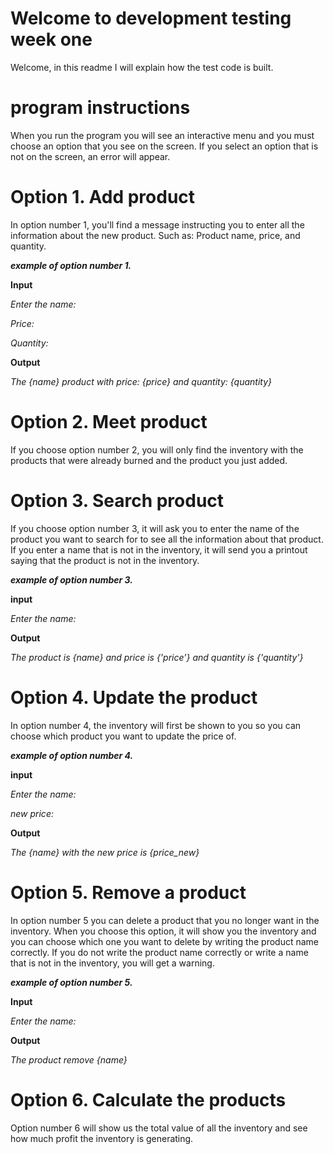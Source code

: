 # Welcome to development testing week one

Welcome, in this readme I will explain how the test code is built.


# program instructions

When you run the program you will see an interactive menu and you must choose an option that you see on the screen. If you select an option that is not on the screen, an error will appear.

# Option 1. Add product

In option number 1, you'll find a message instructing you to enter all the information about the new product.
Such as: Product name, price, and quantity.

***example of option number 1.***

**Input**

*Enter the name:*

*Price:*

*Quantity:*

**Output**

*The {name} product with price: {price} and quantity: {quantity}*

# Option 2. Meet product

If you choose option number 2, you will only find the inventory with the products that were already burned and the product you just added.

# Option 3. Search product

If you choose option number 3, it will ask you to enter the name of the product you want to search for to see all the information about that product. If you enter a name that is not in the inventory, it will send you a printout saying that the product is not in the inventory.

***example of option number 3.***

**input**

*Enter the name:*

**Output**

*The product is {name} and price is {'price'} and quantity is {'quantity'}*

# Option 4. Update the product

In option number 4, the inventory will first be shown to you so you can choose which product you want to update the price of.

***example of option number 4.***

**input**

*Enter the name:*

*new price:*

**Output**

*The {name} with the new price is {price_new}*


# Option 5. Remove a product

In option number 5 you can delete a product that you no longer want in the inventory. When you choose this option, it will show you the inventory and you can choose which one you want to delete by writing the product name correctly. If you do not write the product name correctly or write a name that is not in the inventory, you will get a warning.

***example of option number 5.***

**Input**

*Enter the name:*

**Output**

*The product remove {name}*

# Option 6. Calculate the products

Option number 6 will show us the total value of all the inventory and see how much profit the inventory is generating.

